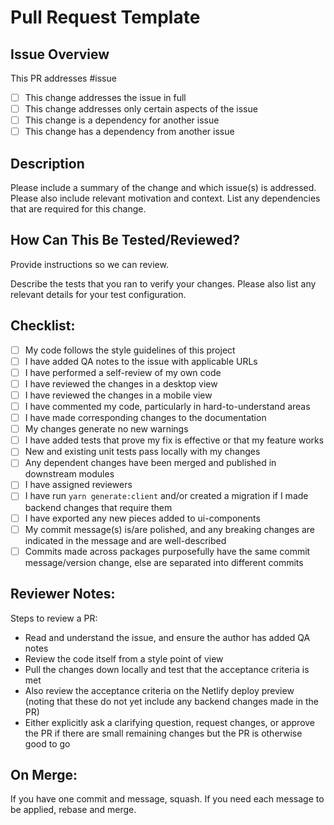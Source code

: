 # Pull Request Template

## Issue Overview

This PR addresses #issue

- [ ] This change addresses the issue in full
- [ ] This change addresses only certain aspects of the issue
- [ ] This change is a dependency for another issue
- [ ] This change has a dependency from another issue

## Description

Please include a summary of the change and which issue(s) is addressed. Please also include relevant motivation and context. List any dependencies that are required for this change.

## How Can This Be Tested/Reviewed?

Provide instructions so we can review.

Describe the tests that you ran to verify your changes. Please also list any relevant details for your test configuration.

## Checklist:

- [ ] My code follows the style guidelines of this project
- [ ] I have added QA notes to the issue with applicable URLs
- [ ] I have performed a self-review of my own code
- [ ] I have reviewed the changes in a desktop view
- [ ] I have reviewed the changes in a mobile view
- [ ] I have commented my code, particularly in hard-to-understand areas
- [ ] I have made corresponding changes to the documentation
- [ ] My changes generate no new warnings
- [ ] I have added tests that prove my fix is effective or that my feature works
- [ ] New and existing unit tests pass locally with my changes
- [ ] Any dependent changes have been merged and published in downstream modules
- [ ] I have assigned reviewers
- [ ] I have run `yarn generate:client` and/or created a migration if I made backend changes that require them
- [ ] I have exported any new pieces added to ui-components
- [ ] My commit message(s) is/are polished, and any breaking changes are indicated in the message and are well-described
- [ ] Commits made across packages purposefully have the same commit message/version change, else are separated into different commits

## Reviewer Notes:

Steps to review a PR:

- Read and understand the issue, and ensure the author has added QA notes
- Review the code itself from a style point of view
- Pull the changes down locally and test that the acceptance criteria is met
- Also review the acceptance criteria on the Netlify deploy preview (noting that these do not yet include any backend changes made in the PR)
- Either explicitly ask a clarifying question, request changes, or approve the PR if there are small remaining changes but the PR is otherwise good to go

## On Merge:

If you have one commit and message, squash. If you need each message to be applied, rebase and merge.
